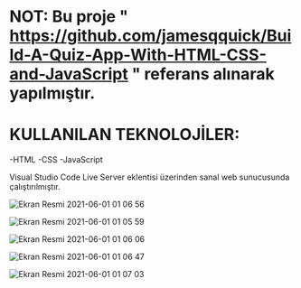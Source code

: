 # <h1> NOT: Bu proje " https://github.com/jamesqquick/Build-A-Quiz-App-With-HTML-CSS-and-JavaScript " referans alınarak yapılmıştır. </h1>


# KULLANILAN TEKNOLOJİLER:
-HTML
-CSS
-JavaScript 

Visual Studio Code Live Server eklentisi üzerinden sanal web sunucusunda çalıştırılmıştır.  

![Ekran Resmi 2021-06-01 01 06 56](https://user-images.githubusercontent.com/58148544/120246472-007dae00-c279-11eb-9b2c-20f3042dcef5.png)

![Ekran Resmi 2021-06-01 01 05 59](https://user-images.githubusercontent.com/58148544/120246507-1a1ef580-c279-11eb-98e5-6d247f73b2c8.png)

![Ekran Resmi 2021-06-01 01 06 06](https://user-images.githubusercontent.com/58148544/120246516-1e4b1300-c279-11eb-84a6-e1292a42f4c0.png)

![Ekran Resmi 2021-06-01 01 06 47](https://user-images.githubusercontent.com/58148544/120246544-31f67980-c279-11eb-9315-7b360dffd8bd.png)

![Ekran Resmi 2021-06-01 01 07 03](https://user-images.githubusercontent.com/58148544/120246554-39b61e00-c279-11eb-9b62-95d2d5ccbb28.png)
